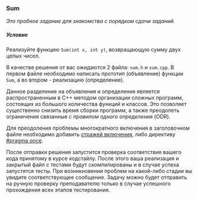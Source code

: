 ### Sum

*Это пробное задание для знакомства с порядком сдачи заданий.*

##### Условие

Реализуйте функцию `Sum(int x, int y)`, возвращающую сумму двух целых чисел.

В качестве решения от вас ожидаются 2 файла: `sum.h` и `sum.cpp`. В первом файле необходимо написать прототип
(объявление) функции `Sum`, а во втором - реализацию (определение).

Данное разделение на объявления и определения является распространенным в C++ методом организации сложных программ,
состоящих из большого количества функций и классов. Это позволяет существенно снизить время сборки программ, а также
преодолеть ограничения связанные с *правилом одного определения* (ODR).

Для преодоления проблемы многократного включения в заголовочном файле необходимо добавить
[стражей включения](https://ru.wikipedia.org/wiki/Include_guard), либо директиву
[#pragma once](https://ru.wikipedia.org/wiki/Pragma_once).

После отправки решения запустится проверка соответствия вашего кода принятому в курсе кодстайлу. После этого ваша
реализация и закрытый файл с тестами будут скомпилированы и в случае успеха запустятся тесты. При возникновении проблем
на какой-либо стадии вы увидите соответствующее сообщение. Задачу можно будет отправить на ручную проверку преподавателю
только в случае успешного прохождения всех этапов тестирования.  
